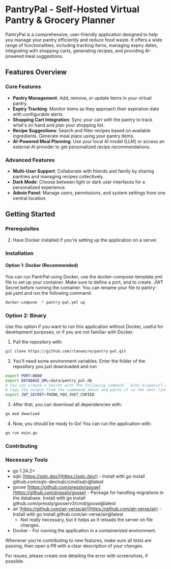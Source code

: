 # PantryPal - Self-Hosted Virtual Pantry & Grocery Planner

PantryPal is a comprehensive, user-friendly application designed to help you manage your pantry efficiently and reduce food waste. It offers a wide range of functionalities, including tracking items, managing expiry dates, integrating with shopping carts, generating recipes, and providing AI-powered meal suggestions.

## Features Overview

### Core Features
- **Pantry Management**: Add, remove, or update items in your virtual pantry.
- **Expiry Tracking**: Monitor items as they approach their expiration date with configurable alerts.
- **Shopping Cart Integration**: Sync your cart with the pantry to track what's on hand and plan your shopping list.
- **Recipe Suggestions**: Search and filter recipes based on available ingredients. Generate meal plans using your pantry items.
- **AI-Powered Meal Planning**: Use your local AI model (LLM) or access an external AI provider to get personalized recipe recommendations.

### Advanced Features
- **Multi-User Support**: Collaborate with friends and family by sharing pantries and managing recipes collectively.
- **Dark Mode**: Choose between light or dark user interfaces for a personalized experience.
- **Admin Panel**: Manage users, permissions, and system settings from one central location.

## Getting Started

### Prerequisites
2. Have Docker installed if you're setting up the application on a server.

### Installation

#### Option 1: Docker (Recommended)
You can run PantrPal using Docker, use the docker-compose-template.yml file to set up your container. Make sure to define a port, and to create. JWT Secret before running the container. You can rename your file to pantry-pal.yaml and run the following command:

```bash
docker-compose -f pantry-pal.yml up
```

### Option 2: Binary
Use this option if you want to run this application without Docker, useful for development purposes, or if you are not familiar with Docker.

1. Pull the repository with:

```bash
git clone https://github.com/rtanoeiro/pantry-pal.git
```

2. You'll need some environment variables. Enter the folder of the repository you just downloaded and run:
``` bash
export PORT=8080
export DATABASE_URL=data/pantry_pal.db
# You can create a Secret with the following command ``ècho $(openssl rand -base64 32)```
# Copy the output from the commmand above and paste it in the next line
export JWT_SECRET=THING_YOU_JUST_COPIED
```

3. After that, you can download all dependencies with:

```bash
go mod download
```

4. Now, you should be ready to Go! You can run the application with:

```bash
go run main.go
```

### Contributing

### Necessary Tools

- go 1.24.2+
- sqlc [https://sqlc.dev/](https://sqlc.dev/) - Install with go install github.com/sqlc-dev/sqlc/cmd/sqlc@latest
- goose [https://github.com/pressly/goose](https://github.com/pressly/goose) - Package for handling migrations in the database. Install with go install github.com/pressly/goose/v3/cmd/goose@latest
- air [https://github.com/air-verse/air](https://github.com/air-verse/air) - Install with go install github.com/air-verse/air@latest
    - Not really necessary, but it helps as it reloads the server on file changes.
- Docker - For running the application in a containerized environment.

Whenever you're contributing to new features, make sure all tests are passing, then open a PR with a clear description of your changes.

For issues, please create one detailing the error with screenshots, if possible.